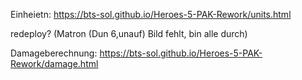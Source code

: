Einheietn: https://bts-sol.github.io/Heroes-5-PAK-Rework/units.html

redeploy? (Matron (Dun 6,unauf) Bild fehlt, bin alle durch)

Damageberechnung: https://bts-sol.github.io/Heroes-5-PAK-Rework/damage.html
